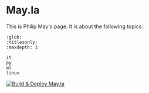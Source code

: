 # May.la
This is Philip May's page. It is about the following topics:

```{toctree}
:glob:
:titlesonly:
:maxdepth: 1

it
py
ml
linux
```

[![Build & Deploy May.la](https://github.com/PhilipMay/May.la/actions/workflows/make-deploy.yml/badge.svg)](https://github.com/PhilipMay/May.la/actions/workflows/make-deploy.yml)
